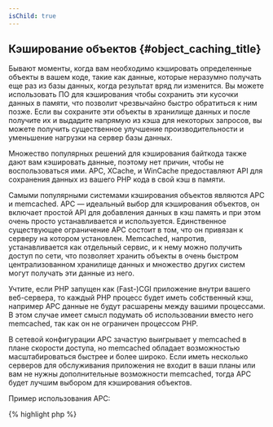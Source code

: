 ```yaml
---
isChild: true
---
```


## Кэширование объектов {#object_caching_title}

Бывают моменты, когда вам необходимо кэшировать определенные объекты в вашем коде, такие как данные, которые неразумно получать еще раз из базы данных, когда результат вряд ли изменится. Вы можете использовать ПО для кэширования чтобы сохранить эти кусочки данных в памяти, что позволит чрезвычайно быстро обратиться к ним позже. Если вы сохраните эти объекты в хранилище данных и после получите их и выдадите напрямую из кэша для некоторых запросов, вы можете получить существенное улучшение производительности и уменьшение нагрузки на сервер базы данных.

Множество популярных решений для кэширования байткода также дают вам кэшировать данные, поэтому нет причин, чтобы не воспользоваться ими. APC, XCache, и WinCache предоставляют API для сохранения данных из вашего PHP кода в свой кэш в памяти.

Самыми популярными системами кэширования объектов являются APC и memcached. APC &mdash; идеальный выбор для кэширования объектов, он включает простой API для добавления данных в кэш память и при этом очень просто устанавливается и используется. Единственное существующее ограничение APC состоит в том, что он привязан к серверу на котором установлен. Memcached, напротив, устанавливается как отдельный сервис, и к нему можно получить доступ по сети, что позволяет хранить объекты в очень быстром централизованном хранилище данных и множество других систем могут получать эти данные из него.

Учтите, если PHP запущен как (Fast-)CGI приложение внутри вашего веб-сервера, то каждый PHP процесс будет иметь собственный кэш, например APC данные не будут расшарены между вашими процессами. В этом случае имеет смысл подумать об использовании вместо него memcached, так как он не ограничен процессом PHP.

В сетевой конфигурации APC зачастую выигрывает у memcached в плане скорости доступа, но memcached обладает возможностью масштабироваться быстрее и более широко. Если иметь несколько серверов для обслуживания приложения не входит в ваши планы или вам не нужны дополнительные возможности memcached, тогда APC будет лучшим выбором для кэширования объектов.

Пример использования APC:

{% highlight php %}
<?php
// проверяем есть ли данные сохраненный как 'expensive_data' в кэше
$data = apc_fetch('expensive_data');
if ($data === false) {
    // данных нет в кэше; сохраняем результат вызова функции для дальнейшего использования
    apc_add('expensive_data', $data = get_expensive_data());
}

print_r($data);
{% endhighlight %}

Подробнее о популярных системах кэширования объектов:

* [Функции APC](http://php.net/manual/ru/ref.apc.php)
* [Memcached](http://memcached.org/)
* [Redis](http://redis.io/)
* [XCache API](http://xcache.lighttpd.net/wiki/XcacheApi)
* [Функции WinCache](http://www.php.net/manual/ru/ref.wincache.php)
